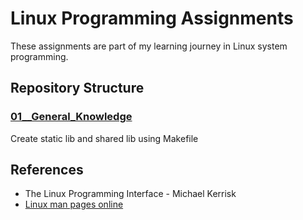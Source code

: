 # Linux Programming Assignments

These assignments are part of my learning journey in Linux system programming.

## Repository Structure

### [01__General_Knowledge](01__General_Knowledge/)
Create static lib and shared lib using Makefile

## References
- The Linux Programming Interface - Michael Kerrisk
- [Linux man pages online](https://man7.org/linux/man-pages/)
